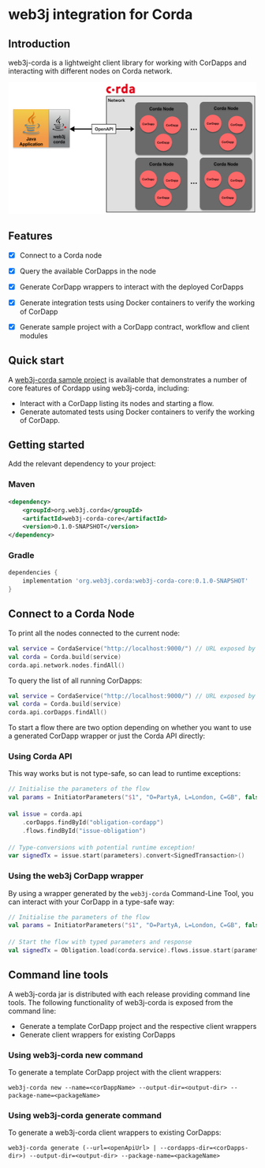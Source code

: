 web3j integration for Corda
===========================

## Introduction

web3j-corda is a lightweight client library for working with CorDapps and interacting with different nodes on Corda network.

![web3j-corda Network](docs/images/web3j-corda.png)

## Features
- [x] Connect to a Corda node
- [x] Query the available CorDapps in the node
- [x] Generate CorDapp wrappers to interact with the deployed CorDapps
- [x] Generate integration tests using Docker containers to verify the working of CorDapp
- [x] Generate sample project with a CorDapp contract, workflow and client modules


## Quick start

A [web3j-corda sample project](https://gitlab.com/web3j/corda-samples) is available that demonstrates a number of core features of Cordapp using web3j-corda, including:
* Interact with a CorDapp listing its nodes and starting a flow.
* Generate automated tests using Docker containers to verify the working of CorDapp. 

## Getting started

Add the relevant dependency to your project:

### Maven

```xml
<dependency>
    <groupId>org.web3j.corda</groupId>
    <artifactId>web3j-corda-core</artifactId>
    <version>0.1.0-SNAPSHOT</version>
</dependency>
```

### Gradle

```groovy
dependencies {
    implementation 'org.web3j.corda:web3j-corda-core:0.1.0-SNAPSHOT'
}
```

## Connect to a Corda Node

To print all the nodes connected to the current node:

```kotlin
val service = CordaService("http://localhost:9000/") // URL exposed by BRAID service
val corda = Corda.build(service)
corda.api.network.nodes.findAll()
```

To query the list of all running CorDapps:

```kotlin
val service = CordaService("http://localhost:9000/") // URL exposed by BRAID service
val corda = Corda.build(service)
corda.api.corDapps.findAll()
```

To start a flow there are two option depending on whether you want to use a generated CorDapp wrapper
or just the Corda API directly:

### Using Corda API
This way works but is not type-safe, so can lead to runtime exceptions:
```kotlin
// Initialise the parameters of the flow 
val params = InitiatorParameters("$1", "O=PartyA, L=London, C=GB", false)

val issue = corda.api
    .corDapps.findById("obligation-cordapp")
    .flows.findById("issue-obligation")

// Type-conversions with potential runtime exception!
var signedTx = issue.start(parameters).convert<SignedTransaction>()
```

### Using the web3j CorDapp wrapper
By using a wrapper generated by the `web3j-corda` Command-Line Tool, 
you can interact with your CorDapp in a type-safe way:
```kotlin
// Initialise the parameters of the flow 
val params = InitiatorParameters("$1", "O=PartyA, L=London, C=GB", false)

// Start the flow with typed parameters and response
val signedTx = Obligation.load(corda.service).flows.issue.start(parameters)
```

## Command line tools

A web3j-corda jar is distributed with each release providing command line tools. 
The following functionality of web3j-corda is exposed from the command line:

* Generate a template CorDapp project and the respective client wrappers
* Generate client wrappers for existing CorDapps

### Using web3j-corda new command

To generate a template CorDapp project with the client wrappers: 

```shell script
web3j-corda new --name=<corDappName> --output-dir=<output-dir> --package-name=<packageName>
```
### Using web3j-corda generate command

To generate a web3j-corda client wrappers to existing CorDapps: 

```shell script
web3j-corda generate (--url=<openApiUrl> | --cordapps-dir=<corDapps-dir>) --output-dir=<output-dir> --package-name=<packageName>
```
